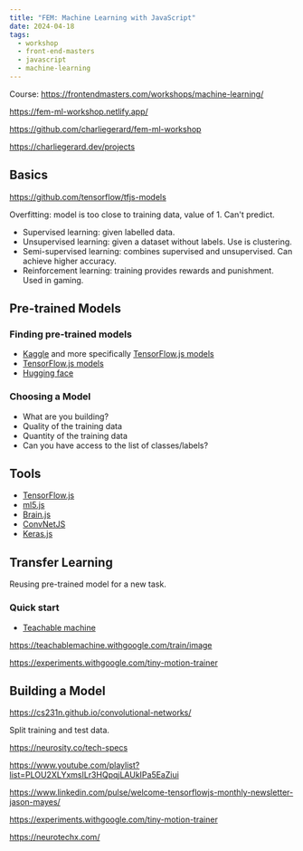 ```yaml
---
title: "FEM: Machine Learning with JavaScript"
date: 2024-04-18
tags:
  - workshop
  - front-end-masters
  - javascript
  - machine-learning
---
```


Course: https://frontendmasters.com/workshops/machine-learning/

https://fem-ml-workshop.netlify.app/

https://github.com/charliegerard/fem-ml-workshop

https://charliegerard.dev/projects

## Basics

https://github.com/tensorflow/tfjs-models

Overfitting: model is too close to training data, value of 1. Can't predict.

- Supervised learning: given labelled data.
- Unsupervised learning: given a dataset without labels. Use is clustering.
- Semi-supervised learning: combines supervised and unsupervised. Can achieve higher accuracy.
- Reinforcement learning: training provides rewards and punishment. Used in gaming.

## Pre-trained Models

### Finding pre-trained models

- [Kaggle](https://www.kaggle.com/models) and more specifically [TensorFlow.js models](https://www.kaggle.com/search?q=tensorflow.js+in%3Amodels)
- [TensorFlow.js models](https://github.com/tensorflow/tfjs-models)
- [Hugging face](https://huggingface.co/models)

### Choosing a Model

- What are you building?
- Quality of the training data
- Quantity of the training data
- Can you have access to the list of classes/labels?


## Tools

- [TensorFlow.js](https://www.tensorflow.org/js)
- [ml5.js](https://ml5js.org/)
- [Brain.js](https://brain.js.org/#/)
- [ConvNetJS](https://github.com/karpathy/convnetjs)
- [Keras.js](https://transcranial.github.io/keras-js/#/)

## Transfer Learning

Reusing pre-trained model for a new task.

### Quick start

- [Teachable machine](https://teachablemachine.withgoogle.com/)

https://teachablemachine.withgoogle.com/train/image


https://experiments.withgoogle.com/tiny-motion-trainer


## Building a Model

https://cs231n.github.io/convolutional-networks/

Split training and test data.

https://neurosity.co/tech-specs

https://www.youtube.com/playlist?list=PLOU2XLYxmsILr3HQpqjLAUkIPa5EaZiui

https://www.linkedin.com/pulse/welcome-tensorflowjs-monthly-newsletter-jason-mayes/

https://experiments.withgoogle.com/tiny-motion-trainer

https://neurotechx.com/
